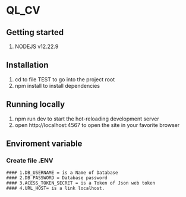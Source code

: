 # QL_CV
## **Getting started**
1. NODEJS v12.22.9
## **Installation**
1. cd to file TEST to go into the project root
2. npm install to install dependencies
## **Running locally**
1. npm run dev to start the hot-reloading development server
2. open http://localhost:4567 to open the site in your favorite browser

## **Enviroment variable**
### Create file .ENV
    #### 1.DB_USERNAME = is a Name of Database
    #### 2.DB_PASSWORD = Database password
    #### 3.ACESS_TOKEN_SECRET = is a Token of Json web token
    #### 4.URL_HOST= is a link localhost.

    
